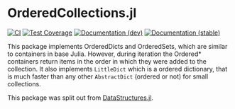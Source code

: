 OrderedCollections.jl
=====================

[![CI](https://github.com/JuliaCollections/OrderedCollections.jl/workflows/CI/badge.svg)](https://github.com/JuliaCollections/OrderedCollections.jl/actions?query=workflow%3ACI)
[![Test Coverage](https://codecov.io/github/JuliaCollections/OrderedCollections.jl/coverage.svg?branch=master)](https://codecov.io/github/JuliaCollections/OrderedCollections.jl?branch=master)
[![Documentation (dev)](https://img.shields.io/badge/docs-dev-blue.svg)](https://juliacollections.github.io/OrderedCollections.jl/dev)
[![Documentation (stable)](https://img.shields.io/badge/docs-stable-blue.svg)](https://juliacollections.github.io/OrderedCollections.jl/stable)

This package implements OrderedDicts and OrderedSets, which are similar to containers in base Julia.
However, during iteration the Ordered* containers return items in the order in which they were added to the collection.
It also implements `LittleDict` which is a ordered dictionary, that is much faster than any other `AbstractDict` (ordered or not) for small collections.

This package was split out from [DataStructures.jl](https://github.com/JuliaCollections/DataStructures.jl).
